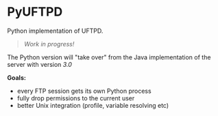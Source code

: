 PyUFTPD
=======

Python implementation of UFTPD.

> *Work in progress!*

The Python version will "take over" from the Java implementation of
the server with version *3.0*

**Goals:**

 * every FTP session gets its own Python process
 * fully drop permissions to the current user
 * better Unix integration (profile, variable resolving etc)
